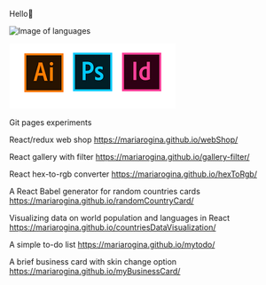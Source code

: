 Hello🤗

![Image of languages](https://encrypted-tbn0.gstatic.com/images?q=tbn:ANd9GcSch5zjv-c1NqGhYflOax2qQlJint1U2_0KZsUXnHAQwktUN2nxqimDbxya6aki7Em6Mts&usqp=CAU)

![Image of Adobe](https://raw.githubusercontent.com/mariarogina/mariarogina/main/adobe.png)


Git pages experiments

React/redux web shop https://mariarogina.github.io/webShop/

React gallery with filter https://mariarogina.github.io/gallery-filter/

React hex-to-rgb converter https://mariarogina.github.io/hexToRgb/

A React Babel generator for random countries cards https://mariarogina.github.io/randomCountryCard/  

Visualizing data on world population and languages in React https://mariarogina.github.io/countriesDataVisualization/  

A simple to-do list https://mariarogina.github.io/mytodo/  

A brief business card with skin change option https://mariarogina.github.io/myBusinessCard/

